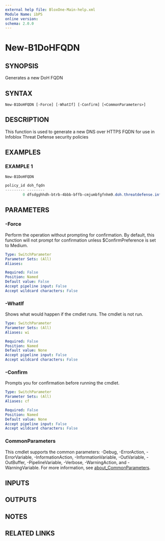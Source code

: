 ```yaml
---
external help file: BloxOne-Main-help.xml
Module Name: ibPS
online version:
schema: 2.0.0
---
```


# New-B1DoHFQDN

## SYNOPSIS
Generates a new DoH FQDN

## SYNTAX

```
New-B1DoHFQDN [-Force] [-WhatIf] [-Confirm] [<CommonParameters>]
```

## DESCRIPTION
This function is used to generate a new DNS over HTTPS FQDN for use in Infoblox Threat Defense security policies

## EXAMPLES

### EXAMPLE 1
```powershell
New-B1DoHFQDN

policy_id doh_fqdn
--------- --------
        0 dfsdgghhdh-btrb-4bbb-bffb-cmjumbfgfnhm9.doh.threatdefense.infoblox.com
```

## PARAMETERS

### -Force
Perform the operation without prompting for confirmation.
By default, this function will not prompt for confirmation unless $ConfirmPreference is set to Medium.

```yaml
Type: SwitchParameter
Parameter Sets: (All)
Aliases:

Required: False
Position: Named
Default value: False
Accept pipeline input: False
Accept wildcard characters: False
```

### -WhatIf
Shows what would happen if the cmdlet runs.
The cmdlet is not run.

```yaml
Type: SwitchParameter
Parameter Sets: (All)
Aliases: wi

Required: False
Position: Named
Default value: None
Accept pipeline input: False
Accept wildcard characters: False
```

### -Confirm
Prompts you for confirmation before running the cmdlet.

```yaml
Type: SwitchParameter
Parameter Sets: (All)
Aliases: cf

Required: False
Position: Named
Default value: None
Accept pipeline input: False
Accept wildcard characters: False
```

### CommonParameters
This cmdlet supports the common parameters: -Debug, -ErrorAction, -ErrorVariable, -InformationAction, -InformationVariable, -OutVariable, -OutBuffer, -PipelineVariable, -Verbose, -WarningAction, and -WarningVariable. For more information, see [about_CommonParameters](http://go.microsoft.com/fwlink/?LinkID=113216).

## INPUTS

## OUTPUTS

## NOTES

## RELATED LINKS
